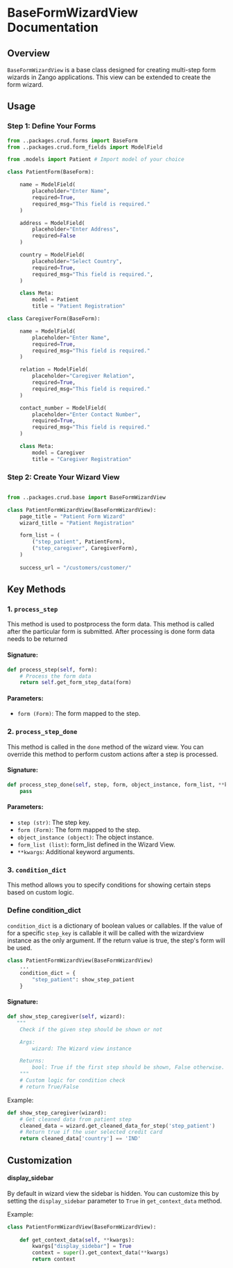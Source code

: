 # BaseFormWizardView Documentation

## Overview
`BaseFormWizardView` is a base class designed for creating multi-step form wizards in Zango applications. This view can be extended to create the form wizard.


## Usage


### Step 1: Define Your Forms

```python
from ..packages.crud.forms import BaseForm
from ..packages.crud.form_fields import ModelField

from .models import Patient # Import model of your choice

class PatientForm(BaseForm):

    name = ModelField(
        placeholder="Enter Name",
        required=True,
        required_msg="This field is required."
    )

    address = ModelField(
        placeholder="Enter Address", 
        required=False
    )

    country = ModelField(
        placeholder="Select Country",
        required=True,
        required_msg="This field is required.",
    )

    class Meta:
        model = Patient
        title = "Patient Registration"

class CaregiverForm(BaseForm):

    name = ModelField(
        placeholder="Enter Name",
        required=True,
        required_msg="This field is required."
    )

    relation = ModelField(
        placeholder="Caregiver Relation",
        required=True,
        required_msg="This field is required."
    )

    contact_number = ModelField(
        placeholder="Enter Contact Number",
        required=True,
        required_msg="This field is required."
    )

    class Meta:
        model = Caregiver
        title = "Caregiver Registration"

```

### Step 2: Create Your Wizard View

```python

from ..packages.crud.base import BaseFormWizardView

class PatientFormWizardView(BaseFormWizardView):
    page_title = "Patient Form Wizard" 
    wizard_title = "Patient Registration"

    form_list = (
        ("step_patient", PatientForm),
        ("step_caregiver", CaregiverForm),
    )
    
    success_url = "/customers/customer/"

```


## Key Methods

### 1. `process_step`
This method is used to postprocess the form data. This method is called after the particular form is submitted. After processing is done form data needs to be returned

#### Signature:
```python
def process_step(self, form):
    # Process the form data
    return self.get_form_step_data(form)
```

#### Parameters:

- ``form (Form)``: The form mapped to the step.

### 2. `process_step_done`
This method is called in the ``done`` method of the wizard view. You can override this method to perform custom actions after a step is processed.

#### Signature:
```python
def process_step_done(self, step, form, object_instance, form_list, **kwargs):
    pass
```

#### Parameters:

- ``step (str)``: The step key.
- ``form (Form)``: The form mapped to the step.
- ``object_instance (object)``: The object instance.
- ``form_list (list)``: form_list defined in the Wizard View.
- ``**kwargs``: Additional keyword arguments.

### 3. `condition_dict`
This method allows you to specify conditions for showing certain steps based on custom logic.

### Define condition_dict

``condition_dict`` is a dictionary of boolean values or callables. If the value of for a specific `step_key` is callable it will be called with the wizardview instance as the only argument. If the return value is true, the step's form will be used.


```python
class PatientFormWizardView(BaseFormWizardView)
    ...
    condition_dict = {
        "step_patient": show_step_patient
    }
```

#### Signature:
```python
def show_step_caregiver(self, wizard):
   """
    Check if the given step should be shown or not

    Args:
        wizard: The Wizard view instance

    Returns:
        bool: True if the first step should be shown, False otherwise.
    """
    # Custom logic for condition check
    # return True/False
```

Example:
```python
def show_step_caregiver(wizard):
    # Get cleaned data from patient step
    cleaned_data = wizard.get_cleaned_data_for_step('step_patient')
    # Return true if the user selected credit card
    return cleaned_data['country'] == 'IND'
```


## Customization

#### display_sidebar

By default in wizard view the sidebar is hidden. You can customize this by setting the `display_sidebar` parameter to `True` in ``get_context_data`` method.

Example:

```python
class PatientFormWizardView(BaseFormWizardView):
    
    def get_context_data(self, **kwargs):
        kwargs["display_sidebar"] = True
        context = super().get_context_data(**kwargs)
        return context
```


